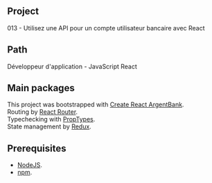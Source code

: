 ## Project
013 - Utilisez une API pour un compte utilisateur bancaire avec React

## Path 
Développeur d'application - JavaScript React

## Main packages
This project was bootstrapped with [Create React ArgentBank](https://github.com/facebook/create-react-app).\
Routing by [React Router](https://reactrouter.com/en/main).\
Typechecking with [PropTypes](https://reactjs.org/docs/typechecking-with-proptypes.html).\
State management by [Redux](https://redux.js.org/).

## Prerequisites
- [NodeJS](https://nodejs.org/en/).
- [npm](https://www.npmjs.com/).
